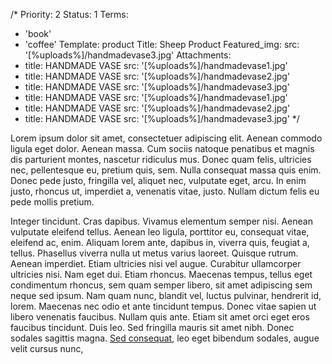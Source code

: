 /*
Priority: 2
Status: 1
Terms:
- 'book'
- 'coffee'
Template: product
Title: Sheep Product
Featured_img:
  src: '[%uploads%]/handmadevase3.jpg'
Attachments:
- title: HANDMADE VASE
  src: '[%uploads%]/handmadevase1.jpg'
- title: HANDMADE VASE
  src: '[%uploads%]/handmadevase2.jpg'
- title: HANDMADE VASE
  src: '[%uploads%]/handmadevase3.jpg'
- title: HANDMADE VASE
  src: '[%uploads%]/handmadevase1.jpg'
- title: HANDMADE VASE
  src: '[%uploads%]/handmadevase2.jpg'
- title: HANDMADE VASE
  src: '[%uploads%]/handmadevase3.jpg'
*/
<p>Lorem ipsum dolor sit amet, consectetuer adipiscing elit. Aenean commodo ligula eget dolor. Aenean massa. Cum sociis natoque penatibus et magnis dis parturient montes, nascetur ridiculus mus. Donec quam felis, ultricies nec, pellentesque eu, pretium quis, sem. Nulla consequat massa quis enim. Donec pede justo, fringilla vel, aliquet nec, vulputate eget, arcu. In enim justo, rhoncus ut, imperdiet a, venenatis vitae, justo. Nullam dictum felis eu pede mollis pretium. </p>
<p>Integer tincidunt. Cras dapibus. Vivamus elementum semper nisi. Aenean vulputate eleifend tellus. Aenean leo ligula, porttitor eu, consequat vitae, eleifend ac, enim. Aliquam lorem ante, dapibus in, viverra quis, feugiat a, tellus. Phasellus viverra nulla ut metus varius laoreet. Quisque rutrum. Aenean imperdiet. Etiam ultricies nisi vel augue. Curabitur ullamcorper ultricies nisi. Nam eget dui. Etiam rhoncus. Maecenas tempus, tellus eget condimentum rhoncus, sem quam semper libero, sit amet adipiscing sem neque sed ipsum. Nam quam nunc, blandit vel, luctus pulvinar, hendrerit id, lorem. Maecenas nec odio et ante tincidunt tempus. Donec vitae sapien ut libero venenatis faucibus. Nullam quis ante. Etiam sit amet orci eget eros faucibus tincidunt. Duis leo. Sed fringilla mauris sit amet nibh. Donec sodales sagittis magna. <a href="#">Sed consequat</a>, leo eget bibendum sodales, augue velit cursus nunc,</p>